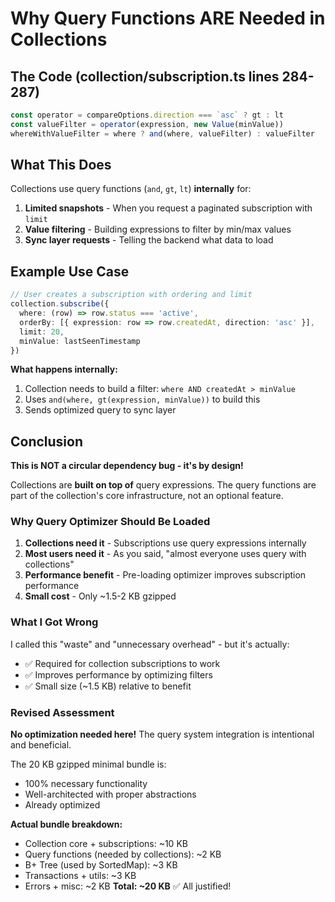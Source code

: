 # Why Query Functions ARE Needed in Collections

## The Code (collection/subscription.ts lines 284-287)

```typescript
const operator = compareOptions.direction === `asc` ? gt : lt
const valueFilter = operator(expression, new Value(minValue))
whereWithValueFilter = where ? and(where, valueFilter) : valueFilter
```

## What This Does

Collections use query functions (`and`, `gt`, `lt`) **internally** for:

1. **Limited snapshots** - When you request a paginated subscription with `limit`
2. **Value filtering** - Building expressions to filter by min/max values
3. **Sync layer requests** - Telling the backend what data to load

## Example Use Case

```typescript
// User creates a subscription with ordering and limit
collection.subscribe({
  where: (row) => row.status === 'active',
  orderBy: [{ expression: row => row.createdAt, direction: 'asc' }],
  limit: 20,
  minValue: lastSeenTimestamp
})
```

**What happens internally:**
1. Collection needs to build a filter: `where AND createdAt > minValue`
2. Uses `and(where, gt(expression, minValue))` to build this
3. Sends optimized query to sync layer

## Conclusion

**This is NOT a circular dependency bug - it's by design!**

Collections are **built on top of** query expressions. The query functions are part of the collection's core infrastructure, not an optional feature.

### Why Query Optimizer Should Be Loaded

1. **Collections need it** - Subscriptions use query expressions internally
2. **Most users need it** - As you said, "almost everyone uses query with collections"
3. **Performance benefit** - Pre-loading optimizer improves subscription performance
4. **Small cost** - Only ~1.5-2 KB gzipped

### What I Got Wrong

I called this "waste" and "unnecessary overhead" - but it's actually:
- ✅ Required for collection subscriptions to work
- ✅ Improves performance by optimizing filters
- ✅ Small size (~1.5 KB) relative to benefit

### Revised Assessment

**No optimization needed here!** The query system integration is intentional and beneficial.

The 20 KB gzipped minimal bundle is:
- 100% necessary functionality
- Well-architected with proper abstractions
- Already optimized

**Actual bundle breakdown:**
- Collection core + subscriptions: ~10 KB
- Query functions (needed by collections): ~2 KB
- B+ Tree (used by SortedMap): ~3 KB
- Transactions + utils: ~3 KB
- Errors + misc: ~2 KB
**Total: ~20 KB** ✅ All justified!
